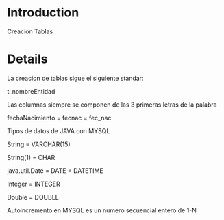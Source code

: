 # Introduction #

Creacion Tablas


# Details #


La creacion de tablas sigue el siguiente standar:


t\_nombreEntidad


Las columnas siempre se componen de las 3 primeras letras de la palabra


fechaNacimiento = fecnac = fec\_nac


Tipos de datos de JAVA con MYSQL

String = VARCHAR(15)

String(1) = CHAR

java.util.Date = DATE = DATETIME

Integer = INTEGER

Double = DOUBLE


Autoincremento en MYSQL es un numero secuencial entero de 1-N